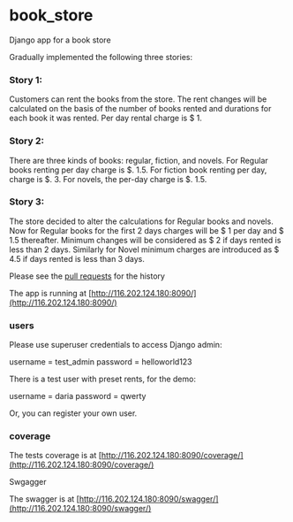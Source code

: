 # book_store
Django app for a book store

Gradually implemented the following three stories:

### Story 1:
Customers can rent the books from the store. The rent changes will be calculated on the basis
of the number of books rented and durations for each book it was rented. Per day rental charge
is $ 1.

### Story 2:
There are three kinds of books: regular, fiction, and novels. For Regular books renting per day
charge is $. 1.5. For fiction book renting per day, charge is $. 3. For novels, the per-day charge
is $. 1.5.

### Story 3:
The store decided to alter the calculations for Regular books and novels. Now for Regular books
for the first 2 days charges will be $ 1 per day and $ 1.5 thereafter. Minimum changes will be
considered as $ 2 if days rented is less than 2 days. Similarly for Novel minimum charges are
introduced as $ 4.5 if days rented is less than 3 days.

Please see the [pull requests](https://github.com/DariaKnyazeva/book_store/pulls) for the history

The app is running at [http://116.202.124.180:8090/](http://116.202.124.180:8090/)

### users

Please use superuser credentials to access Django admin:

username = test_admin
password = helloworld123

There is a test user with preset rents, for the demo:

username = daria
password = qwerty

Or, you can register your own user.

### coverage

The tests coverage is at [http://116.202.124.180:8090/coverage/](http://116.202.124.180:8090/coverage/)

Swgagger

The swagger is at [http://116.202.124.180:8090/swagger/](http://116.202.124.180:8090/swagger/)

